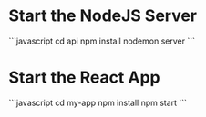 <h1>Start the NodeJS Server</h1>
```javascript
cd api
npm install
nodemon server
```

<h1>Start the React App</h1>
```javascript
cd my-app
npm install
npm start
```